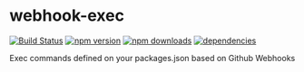 # webhook-exec

[![Build Status](https://travis-ci.org/milewski/webhook-exec.svg?branch=master)](https://travis-ci.org/milewski/webhook-exec)
[![npm version](https://badge.fury.io/js/webhook-exec.svg)](https://badge.fury.io/js/webhook-exec)
[![npm downloads](https://img.shields.io/npm/dm/webhook-exec.svg)](https://www.npmjs.com/package/webhook-exec)
[![dependencies](https://david-dm.org/milewski/webhook-exec.svg)](https://www.npmjs.com/package/webhook-exec)

Exec commands defined on your packages.json based on Github Webhooks
